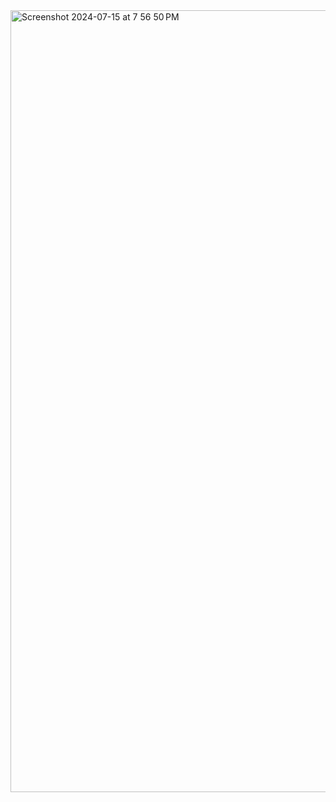 <img width="1251" alt="Screenshot 2024-07-15 at 7 56 50 PM" src="https://github.com/user-attachments/assets/735f89a1-df89-4636-9e22-6b0d0ed184c6">
